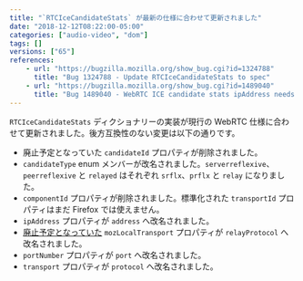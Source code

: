 ```yaml
---
title: "`RTCIceCandidateStats` が最新の仕様に合わせて更新されました"
date: "2018-12-12T08:22:00-05:00"
categories: ["audio-video", "dom"]
tags: []
versions: ["65"]
references:
    - url: "https://bugzilla.mozilla.org/show_bug.cgi?id=1324788"
      title: "Bug 1324788 - Update RTCIceCandidateStats to spec"
    - url: "https://bugzilla.mozilla.org/show_bug.cgi?id=1489040"
      title: "Bug 1489040 - WebRTC ICE candidate stats ipAddress needs to be renamed"
---
```

`RTCIceCandidateStats` ディクショナリーの実装が現行の WebRTC 仕様に合わせて更新されました。後方互換性のない変更は以下の通りです。

* 廃止予定となっていた `candidateId` プロパティが削除されました。
* `candidateType` enum メンバーが改名されました。`serverreflexive`、`peerreflexive` と `relayed` はそれぞれ `srflx`、`prflx` と `relay` になりました。
* `componentId` プロパティが削除されました。標準化された `transportId` プロパティはまだ Firefox では使えません。
* `ipAddress` プロパティが `address` へ改名されました。
* [廃止予定となっていた](https://www.fxsitecompat.com/ja/docs/2018/rtcicecandidatestats-mozlocaltransport-has-been-deprecated/) `mozLocalTransport` プロパティが `relayProtocol` へ改名されました。
* `portNumber` プロパティが `port` へ改名されました。
* `transport` プロパティが `protocol` へ改名されました。
